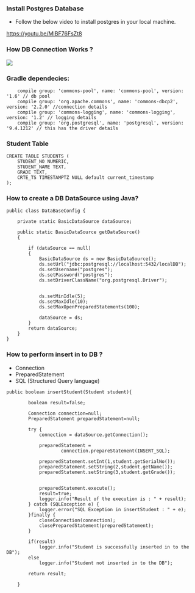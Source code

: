 ### Install Postgres Database

-   Follow the below video to install postgres in your local machine.


https://youtu.be/MIBF76FsZt8



### How DB Connection Works ?

![](https://github.com/dsaish3/Java-Course-Training/blob/master/database-operations/images/db-connection.png)


### Gradle dependecies:

```
    compile group: 'commons-pool', name: 'commons-pool', version: '1.6' // db pool
    compile group: 'org.apache.commons', name: 'commons-dbcp2', version: '2.2.0' //connection details
    compile group: 'commons-logging', name: 'commons-logging', version: '1.2' // logging details
    compile group: 'org.postgresql', name: 'postgresql', version: '9.4.1212' // this has the driver details
```

### Student Table

```aidl
CREATE TABLE STUDENTS (
    STUDENT_NO NUMERIC,
    STUDENT_NAME TEXT,
    GRADE TEXT,
    CRTE_TS TIMESTAMPTZ NULL default current_timestamp
);
```

### How to create a DB DataSource using Java?


```
public class DataBaseConfig {

    private static BasicDataSource dataSource;

    public static BasicDataSource getDataSource()
    {

        if (dataSource == null)
        {
            BasicDataSource ds = new BasicDataSource();
            ds.setUrl("jdbc:postgresql://localhost:5432/localDB");
            ds.setUsername("postgres");
            ds.setPassword("postgres");
            ds.setDriverClassName("org.postgresql.Driver");


            ds.setMinIdle(5);
            ds.setMaxIdle(10);
            ds.setMaxOpenPreparedStatements(100);

            dataSource = ds;
        }
        return dataSource;
    }
}
```


### How to perform insert in to DB ?

-   Connection
-   PreparedStatement
-   SQL (Structured Query language)

```aidl
public boolean insertStudent(Student student){

        boolean result=false;

        Connection connection=null;
        PreparedStatement preparedStatement=null;

        try {
            connection = dataSource.getConnection();

            preparedStatement =
                    connection.prepareStatement(INSERT_SQL);

            preparedStatement.setInt(1,student.getSerialNo());
            preparedStatement.setString(2,student.getName());
            preparedStatement.setString(3,student.getGrade());


            preparedStatement.execute();
            result=true;
            logger.info("Result of the execution is : " + result);
        } catch (SQLException e) {
            logger.error("SQL Exception in insertStudent : " + e);
        }finally {
            closeConnection(connection);
            closePreparedStatement(preparedStatement);
        }

        if(result)
            logger.info("Student is successfully inserted in to the DB");
        else
            logger.info("Student not inserted in to the DB");

        return result;

    }
```